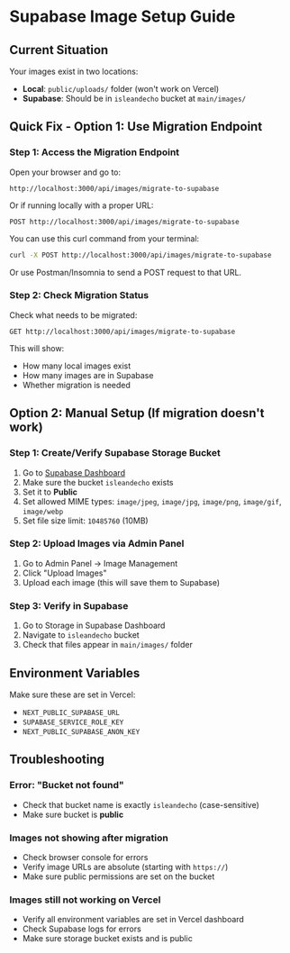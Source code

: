 # Supabase Image Setup Guide

## Current Situation

Your images exist in two locations:
- **Local**: `public/uploads/` folder (won't work on Vercel)
- **Supabase**: Should be in `isleandecho` bucket at `main/images/`

## Quick Fix - Option 1: Use Migration Endpoint

### Step 1: Access the Migration Endpoint

Open your browser and go to:
```
http://localhost:3000/api/images/migrate-to-supabase
```

Or if running locally with a proper URL:
```
POST http://localhost:3000/api/images/migrate-to-supabase
```

You can use this curl command from your terminal:
```bash
curl -X POST http://localhost:3000/api/images/migrate-to-supabase
```

Or use Postman/Insomnia to send a POST request to that URL.

### Step 2: Check Migration Status

Check what needs to be migrated:
```
GET http://localhost:3000/api/images/migrate-to-supabase
```

This will show:
- How many local images exist
- How many images are in Supabase
- Whether migration is needed

## Option 2: Manual Setup (If migration doesn't work)

### Step 1: Create/Verify Supabase Storage Bucket

1. Go to [Supabase Dashboard](https://supabase.com/dashboard/project/ddacftlxdduzwjaixtvt/storage/buckets)
2. Make sure the bucket `isleandecho` exists
3. Set it to **Public**
4. Set allowed MIME types: `image/jpeg`, `image/jpg`, `image/png`, `image/gif`, `image/webp`
5. Set file size limit: `10485760` (10MB)

### Step 2: Upload Images via Admin Panel

1. Go to Admin Panel → Image Management
2. Click "Upload Images"
3. Upload each image (this will save them to Supabase)

### Step 3: Verify in Supabase

1. Go to Storage in Supabase Dashboard
2. Navigate to `isleandecho` bucket
3. Check that files appear in `main/images/` folder

## Environment Variables

Make sure these are set in Vercel:

- `NEXT_PUBLIC_SUPABASE_URL`
- `SUPABASE_SERVICE_ROLE_KEY`
- `NEXT_PUBLIC_SUPABASE_ANON_KEY`

## Troubleshooting

### Error: "Bucket not found"
- Check that bucket name is exactly `isleandecho` (case-sensitive)
- Make sure bucket is **public**

### Images not showing after migration
- Check browser console for errors
- Verify image URLs are absolute (starting with `https://`)
- Make sure public permissions are set on the bucket

### Images still not working on Vercel
- Verify all environment variables are set in Vercel dashboard
- Check Supabase logs for errors
- Make sure storage bucket exists and is public

